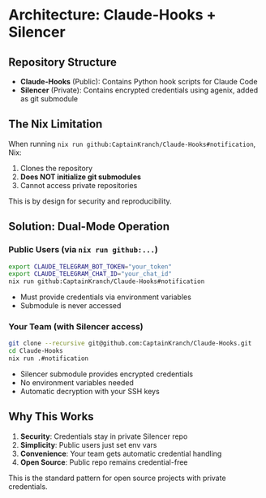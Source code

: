 # Architecture: Claude-Hooks + Silencer

## Repository Structure

- **Claude-Hooks** (Public): Contains Python hook scripts for Claude Code
- **Silencer** (Private): Contains encrypted credentials using agenix, added as git submodule

## The Nix Limitation

When running `nix run github:CaptainKranch/Claude-Hooks#notification`, Nix:
1. Clones the repository
2. **Does NOT initialize git submodules**
3. Cannot access private repositories

This is by design for security and reproducibility.

## Solution: Dual-Mode Operation

### Public Users (via `nix run github:...`)
```bash
export CLAUDE_TELEGRAM_BOT_TOKEN="your_token"
export CLAUDE_TELEGRAM_CHAT_ID="your_chat_id"
nix run github:CaptainKranch/Claude-Hooks#notification
```
- Must provide credentials via environment variables
- Submodule is never accessed

### Your Team (with Silencer access)
```bash
git clone --recursive git@github.com:CaptainKranch/Claude-Hooks.git
cd Claude-Hooks
nix run .#notification
```
- Silencer submodule provides encrypted credentials
- No environment variables needed
- Automatic decryption with your SSH keys

## Why This Works

1. **Security**: Credentials stay in private Silencer repo
2. **Simplicity**: Public users just set env vars
3. **Convenience**: Your team gets automatic credential handling
4. **Open Source**: Public repo remains credential-free

This is the standard pattern for open source projects with private credentials.